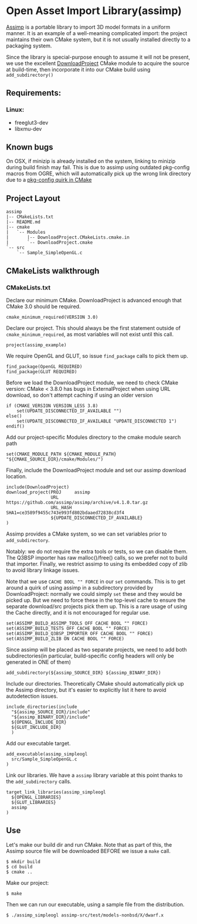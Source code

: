 # Open Asset Import Library(assimp)
[Assimp](http://assimp.org/) is a portable library to import 3D model formats in a uniform manner. It is an example of a well-meaning complicated import: the project maintains their own CMake system, but it is not usually installed directly to a packaging system.

Since the library is special-purpose enough to assume it will not be present, we use the excellent [DownloadProject](https://github.com/Crascit/DownloadProject) CMake module to acquire the source at build-time, then incorporate it into our CMake build using `add_subdirectory()`

## Requirements:
### Linux:
  - freeglut3-dev
  - libxmu-dev

## Known bugs
On OSX, if minizip is already installed on the system, linking to minizip during build finish may fail. 
This is due to assimp using outdated pkg-config macros from OGRE, which will automatically pick up the wrong link directory due to a [pkg-config quirk in CMake](https://cmake.org/Bug/view.php?id=15804)

## Project Layout

```
assimp
|-- CMakeLists.txt
|-- README.md
|-- cmake
|   `-- Modules
|       |-- DownloadProject.CMakeLists.cmake.in
|       `-- DownloadProject.cmake
`-- src
    `-- Sample_SimpleOpenGL.c
```

## CMakeLists walkthrough
### CMakeLists.txt

Declare our minimum CMake. DownloadProject is advanced enough that CMake 3.0 should be required.
```
cmake_minimum_required(VERSION 3.0)
```
Declare our project. This should always be the first statement outside of `cmake_minimum_required`, as most variables will not exist until this call.
```
project(assimp_example)
```

We require OpenGL and GLUT, so issue `find_package` calls to pick them up.
```
find_package(OpenGL REQUIRED)
find_package(GLUT REQUIRED)
```

Before we load the DownloadProject module, we need to check CMake version: CMake < 3.8.0 has bugs in ExternalProject when using URL download, so don't attempt caching if using an older version
```
if (CMAKE_VERSION VERSION_LESS 3.8)
    set(UPDATE_DISCONNECTED_IF_AVAILABLE "")
else()
    set(UPDATE_DISCONNECTED_IF_AVAILABLE "UPDATE_DISCONNECTED 1")
endif()
```

Add our project-specific Modules directory to the cmake module search path
```
set(CMAKE_MODULE_PATH ${CMAKE_MODULE_PATH} "${CMAKE_SOURCE_DIR}/cmake/Modules/")
```

Finally, include the DownloadProject module and set our assimp download location.
```
include(DownloadProject)
download_project(PROJ     assimp
                 URL      https://github.com/assimp/assimp/archive/v4.1.0.tar.gz
                 URL_HASH SHA1=ce3589f9455c743e993fd802bdaaed72838cd3f4
                 ${UPDATE_DISCONNECTED_IF_AVAILABLE}
)
```

Assimp provides a CMake system, so we can set variables prior to `add_subdirectory`.

Notably: we do not require the extra tools or tests, so we can disable them. The Q3BSP importer has raw malloc()/free() calls, so we prefer not to build that importer. Finally, we restrict assimp to using its embedded copy of zlib to avoid library linkage issues.

Note that we use `CACHE BOOL "" FORCE` in our `set` commands. This is to get around a quirk of using assimp in a subdirectory provided by DownloadProject: normally we could simply `set` these and they would be picked up. But we need to force these in the top-level cache to ensure the separate download/src projects pick them up. This is a rare usage of using the Cache directly, and it is not encouraged for regular use.
```
set(ASSIMP_BUILD_ASSIMP_TOOLS OFF CACHE BOOL "" FORCE)
set(ASSIMP_BUILD_TESTS OFF CACHE BOOL "" FORCE)
set(ASSIMP_BUILD_Q3BSP_IMPORTER OFF CACHE BOOL "" FORCE)
set(ASSIMP_BUILD_ZLIB ON CACHE BOOL "" FORCE)
```

Since assimp will be placed as two separate projects, we need to add both subdirectories(in particular, build-specific config headers will only be generated in ONE of them)
```
add_subdirectory(${assimp_SOURCE_DIR} ${assimp_BINARY_DIR})
```

Include our directories. Theoretically CMake should automatically pick up the Assimp directory, but it's easier to explicitly list it here to avoid autodetection issues.
```
include_directories(include
  "${assimp_SOURCE_DIR}/include"
  "${assimp_BINARY_DIR}/include"
  ${OPENGL_INCLUDE_DIR}
  ${GLUT_INCLUDE_DIR}
  )
```

Add our executable target.
```
add_executable(assimp_simpleogl
  src/Sample_SimpleOpenGL.c
)
```

Link our libraries. We have a `assimp` library variable at this point thanks to the `add_subdirectory` calls.
```
target_link_libraries(assimp_simpleogl
  ${OPENGL_LIBRARIES}
  ${GLUT_LIBRARIES}
  assimp
)
```

## Use
Let's make our build dir and run CMake. Note that as part of this, the Assimp source file will be downloaded BEFORE we issue a `make` call.
```
$ mkdir build
$ cd build
$ cmake ..
```
Make our project:
```
$ make
```
Then we can run our executable, using a sample file from the distribution.
```
$ ./assimp_simpleogl assimp-src/test/models-nonbsd/X/dwarf.x
```
